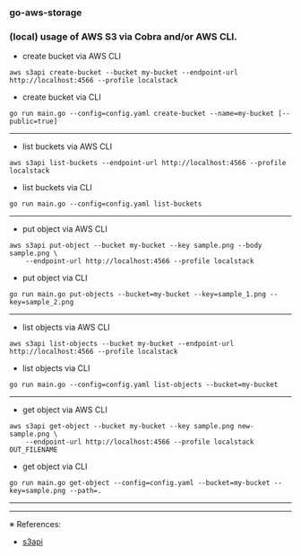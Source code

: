 ### go-aws-storage

### (local) usage of AWS S3 via Cobra and/or AWS CLI.

- create bucket via AWS CLI
```
aws s3api create-bucket --bucket my-bucket --endpoint-url http://localhost:4566 --profile localstack
```
- create bucket via CLI
```
go run main.go --config=config.yaml create-bucket --name=my-bucket [--public=true]
```
---

- list buckets via AWS CLI
```
aws s3api list-buckets --endpoint-url http://localhost:4566 --profile localstack
```
- list buckets via CLI
```
go run main.go --config=config.yaml list-buckets
```
---

- put object via AWS CLI
```
aws s3api put-object --bucket my-bucket --key sample.png --body sample.png \
    --endpoint-url http://localhost:4566 --profile localstack
```
- put object via CLI
```
go run main.go put-objects --bucket=my-bucket --key=sample_1.png --key=sample_2.png
```
---

- list objects via AWS CLI
```
aws s3api list-objects --bucket my-bucket --endpoint-url http://localhost:4566 --profile localstack
```
- list objects via CLI
```
go run main.go --config=config.yaml list-objects --bucket=my-bucket
```
---

- get object via AWS CLI
```
aws s3api get-object --bucket my-bucket --key sample.png new-sample.png \
    --endpoint-url http://localhost:4566 --profile localstack OUT_FILENAME
```
- get object via CLI
```
go run main.go get-object --config=config.yaml --bucket=my-bucket --key=sample.png --path=.
```
---

---
※ References:
- [s3api](https://awscli.amazonaws.com/v2/documentation/api/latest/reference/s3api/index.html)
